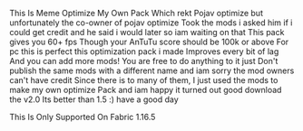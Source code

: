 
This Is Meme Optimize My Own Pack Which rekt
Pojav optimize but unfortunately the co-owner of pojav optimize
Took the mods i asked him if i could get credit and he said i would later so iam waiting on that 
This pack gives you 60+ fps
Though your AnTuTu score should be 100k or above
For pc this is perfect this optimization pack i made
Improves every bit of lag
And you can add more mods!
You are free to do anything to it just Don't publish the same mods with a different name
and iam sorry the mod owners can't have credit
Since there is to many of them,
I just used the mods to make my own optimize
Pack and iam happy it turned out good download the v2.0
Its better than 1.5 :) have a good day






This
Is Only Supported On
Fabric
1.16.5
